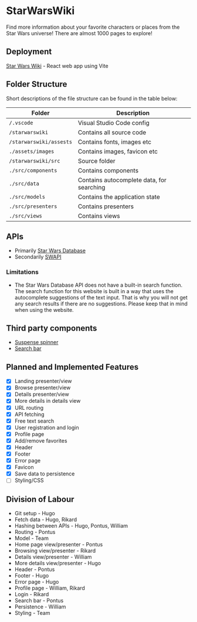 # StarWarsWiki
Find more information about your favorite characters or places from the Star Wars universe! There are almost 1000 pages to explore!

## Deployment
[Star Wars Wiki](https://starwarsloreatlas.web.app/) - React web app using Vite

## Folder Structure
Short descriptions of the file structure can be found in the table below:

|Folder|Description|
|-|-|
| `/.vscode`|Visual Studio Code config|
| `/starwarswiki`|Contains all source code|
| `/starwarswiki/assests`|Contains fonts, images etc|
| `./assets/images`|Contains images, favicon etc|
| `/starwarswiki/src`|Source folder|
| `./src/components`|Contains components|
| `./src/data`|Contains autocomplete data, for searching|
| `./src/models`|Contains the application state|
| `./src/presenters`|Contains presenters|
| `./src/views`|Contains views|

## APIs
- Primarily [Star Wars Database](https://starwars-databank.vercel.app/)
- Secondarily [SWAPI](https://swapi.dev/)

### Limitations
- The Star Wars Database API does not have a built-in search function. The search function for this website is built in a way that uses the autocomplete suggestions of the text input. That is why you will not get any search results if there are no suggestions. Please keep that in mind when using the website. 

## Third party components
- [Suspense spinner](https://mhnpd.github.io/react-loader-spinner/docs/components/vortex)
- [Search bar](https://www.npmjs.com/package/react-search-autocomplete)

## Planned and Implemented Features
- [X] Landing presenter/view
- [X] Browse presenter/view
- [X] Details presenter/view
- [X] More details in details view
- [X] URL routing
- [X] API fetching 
- [X] Free text search
- [X] User registration and login
- [X] Profile page
- [X] Add/remove favorites
- [X] Header
- [X] Footer
- [X] Error page
- [X] Favicon
- [X] Save data to persistence
- [ ] Styling/CSS

## Division of Labour
- Git setup - Hugo
- Fetch data - Hugo, Rikard
- Hashing between APIs - Hugo, Pontus, William
- Routing - Pontus
- Model - Team
- Home page view/presenter - Pontus
- Browsing view/presenter - Rikard
- Details view/presenter - William
- More details view/presenter - Hugo
- Header - Pontus
- Footer - Hugo
- Error page - Hugo
- Profile page - William, Rikard
- Login - Rikard
- Search bar - Pontus
- Persistence - William
- Styling - Team
